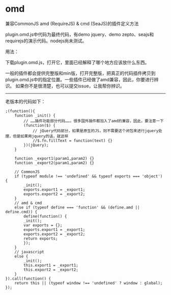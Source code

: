 # omd
兼容CommonJS amd (RequireJS) &amp; cmd (SeaJS)的插件定义方法

plugin.omd.js中代码为最终代码，有demo jquery、demo zepto、seajs和requirejs的演示代码。nodejs尚未测试。

用法：

下载plugin.omd.js，打开它，里面已经解释了哪个地方应该放什么东西。

一般的插件都会提供完整版和min版，打开完整版，把真正的代码插件拷贝到plugin.omd.js中的指定位置。一些插件已经做了amd兼容，因此，你要进行辨识。
如果你不是很清楚，也可以提交issue，让我帮你辨识。

----------------------------------------------------------

老版本的代码如下：

```
;(function(){
    function _init() {
        // ……插件功能部分代码……，很多国外插件都加入了amd的兼容，因此，要注意一下
        (function($) {
            // jQuery代码部分，如果是原生的JS，则不需要这个闭包来进行jquery处理，但是如果用jquery的话，就这样
            //$.fn.fillText = function(text) {}
        })(jQuery);
    }
    
    function _export1(param1,param2) {}
    function _export2(param1,param2) {}
    
    // CommonJS
    if (typeof module !== 'undefined' && typeof exports === 'object') {
		_init();
		exports.export1 = _export1;
		exports.export2 = _export2;
    }
    // amd & cmd
    else if (typeof define === 'function' && (define.amd || define.cmd)) {
        define(function() {
		_init();
		var exports = {};
		exports.export1 = _export1;
		exports.export2 = _export2;
		return exports;
        });
    }
    // javascript
    else {
		_init();
		this.export1 = _export1;
		this.export2 = _export2;
    }
}).call(function() {
    return this || (typeof window !== 'undefined' ? window : global);
});
```
